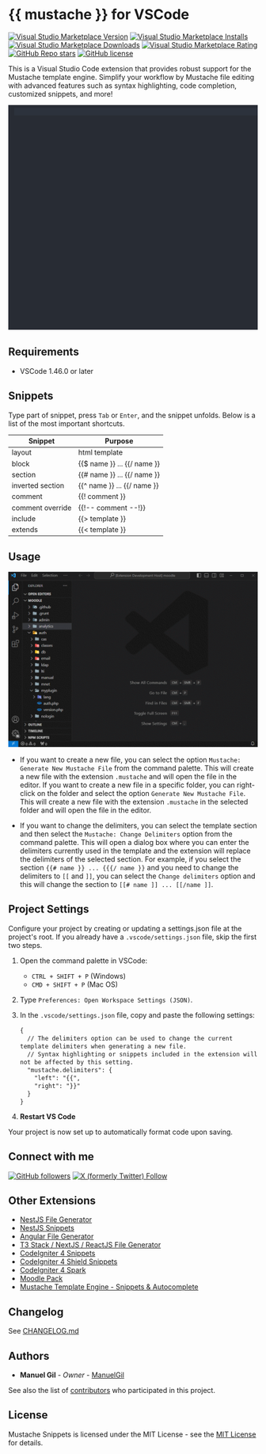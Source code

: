 # {{ mustache }} for VSCode

[![Visual Studio Marketplace Version](https://img.shields.io/visual-studio-marketplace/v/imgildev.vscode-mustache-snippets?style=for-the-badge&label=VS%20Marketplace&logo=visual-studio-code)](https://marketplace.visualstudio.com/items?itemName=imgildev.vscode-mustache-snippets)
[![Visual Studio Marketplace Installs](https://img.shields.io/visual-studio-marketplace/i/imgildev.vscode-mustache-snippets?style=for-the-badge&logo=visual-studio-code)](https://marketplace.visualstudio.com/items?itemName=imgildev.vscode-mustache-snippets)
[![Visual Studio Marketplace Downloads](https://img.shields.io/visual-studio-marketplace/d/imgildev.vscode-mustache-snippets?style=for-the-badge&logo=visual-studio-code)](https://marketplace.visualstudio.com/items?itemName=imgildev.vscode-mustache-snippets)
[![Visual Studio Marketplace Rating](https://img.shields.io/visual-studio-marketplace/r/imgildev.vscode-mustache-snippets?style=for-the-badge&logo=visual-studio-code)](https://marketplace.visualstudio.com/items?itemName=imgildev.vscode-mustache-snippets&ssr=false#review-details)
[![GitHub Repo stars](https://img.shields.io/github/stars/ManuelGil/vscode-mustache-snippets?style=for-the-badge&logo=github)](https://github.com/ManuelGil/vscode-mustache-snippets)
[![GitHub license](https://img.shields.io/github/license/ManuelGil/vscode-mustache-snippets?style=for-the-badge&logo=github)](https://github.com/ManuelGil/vscode-mustache-snippets/blob/main/LICENSE)

This is a Visual Studio Code extension that provides robust support for the Mustache template engine. Simplify your workflow by Mustache file editing with advanced features such as syntax highlighting, code completion, customized snippets, and more!

![snippets](https://raw.githubusercontent.com/ManuelGil/vscode-mustache-snippets/main/images/snippets.gif)

## Requirements

- VSCode 1.46.0 or later

## Snippets

Type part of snippet, press `Tab` or `Enter`, and the snippet unfolds. Below is a list of the most important shortcuts.

| Snippet          | Purpose                        |
| ---------------- | ------------------------------ |
| layout           | html template                  |
| block            | {{$ name }} ... {{/ name }}    |
| section          | {{# name }} ... {{/ name }}    |
| inverted section | {{^ name }} ... {{/ name }}    |
| comment          | {{! comment }}                 |
| comment override | {{!-- comment --!}}            |
| include          | {{> template }}                |
| extends          | {{\< template }}               |

## Usage

![demo](https://raw.githubusercontent.com/ManuelGil/vscode-mustache-snippets/main/images/demo.gif)

- If you want to create a new file, you can select the option `Mustache: Generate New Mustache File` from the command palette. This will create a new file with the extension `.mustache` and will open the file in the editor. If you want to create a new file in a specific folder, you can right-click on the folder and select the option `Generate New Mustache File`. This will create a new file with the extension `.mustache` in the selected folder and will open the file in the editor.

- If you want to change the delimiters, you can select the template section and then select the `Mustache: Change Delimiters` option from the command palette. This will open a dialog box where you can enter the delimiters currently used in the template and the extension will replace the delimiters of the selected section. For example, if you select the section `{{# name }} ... {{{/ name }}` and you need to change the delimiters to `[[` and `]]`, you can select the `Change delimiters` option and this will change the section to `[[# name ]] ... [[/name ]]`.

## Project Settings

Configure your project by creating or updating a settings.json file at the project's root. If you already have a `.vscode/settings.json` file, skip the first two steps.

1. Open the command palette in VSCode:
   - `CTRL + SHIFT + P` (Windows)
   - `CMD + SHIFT + P` (Mac OS)

2. Type `Preferences: Open Workspace Settings (JSON)`.

3. In the `.vscode/settings.json` file, copy and paste the following settings:

    ```jsonc
    {
      // The delimiters option can be used to change the current template delimiters when generating a new file.
      // Syntax highlighting or snippets included in the extension will not be affected by this setting.
      "mustache.delimiters": {
        "left": "{{",
        "right": "}}"
      }
    }
    ```

4. **Restart VS Code**

Your project is now set up to automatically format code upon saving.

## Connect with me

[![GitHub followers](https://img.shields.io/github/followers/ManuelGil?style=for-the-badge&logo=github)](https://github.com/ManuelGil)
[![X (formerly Twitter) Follow](https://img.shields.io/twitter/follow/imgildev?style=for-the-badge&logo=x)](https://twitter.com/imgildev)

## Other Extensions

- [NestJS File Generator](https://marketplace.visualstudio.com/items?itemName=imgildev.vscode-nestjs-generator)
- [NestJS Snippets](https://marketplace.visualstudio.com/items?itemName=imgildev.vscode-nestjs-snippets-extension)
- [Angular File Generator](https://marketplace.visualstudio.com/items?itemName=imgildev.vscode-angular-generator)
- [T3 Stack / NextJS / ReactJS File Generator](https://marketplace.visualstudio.com/items?itemName=imgildev.vscode-nextjs-generator)
- [CodeIgniter 4 Snippets](https://marketplace.visualstudio.com/items?itemName=imgildev.vscode-codeigniter4-snippets)
- [CodeIgniter 4 Shield Snippets](https://marketplace.visualstudio.com/items?itemName=imgildev.vscode-codeigniter4-shield-snippets)
- [CodeIgniter 4 Spark](https://marketplace.visualstudio.com/items?itemName=imgildev.vscode-codeigniter4-spark)
- [Moodle Pack](https://marketplace.visualstudio.com/items?itemName=imgildev.vscode-moodle-snippets)
- [Mustache Template Engine - Snippets & Autocomplete](https://marketplace.visualstudio.com/items?itemName=imgildev.vscode-mustache-snippets)

## Changelog

See [CHANGELOG.md](./CHANGELOG.md)

## Authors

- **Manuel Gil** - _Owner_ - [ManuelGil](https://github.com/ManuelGil)

See also the list of [contributors](https://github.com/ManuelGil/vscode-mustache-snippets/contributors) who participated in this project.

## License

Mustache Snippets is licensed under the MIT License - see the [MIT License](https://opensource.org/licenses/MIT) for details.
